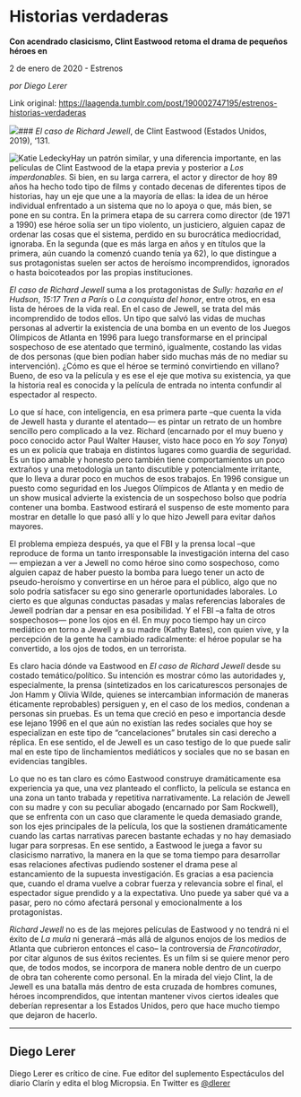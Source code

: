 # Historias verdaderas

**Con acendrado clasicismo, Clint Eastwood retoma el drama de pequeños héroes en**

2 de enero de 2020 - Estrenos

_por Diego Lerer_

Link original: https://laagenda.tumblr.com/post/190002747195/estrenos-historias-verdaderas

![](https://64.media.tumblr.com/7089ba9640c1c51f2757f34e053c0b4e/e3bf0469a4ca679f-c4/s500x750/b8b005b92a5e80ea45575a8c34f122b7f1240054.jpg)### *El caso de Richard Jewell*, de Clint Eastwood (Estados Unidos, 2019), ‘131.

![Katie Ledecky](https://64.media.tumblr.com/765793d9cd8021feb73ac14d2fa17848/e3bf0469a4ca679f-81/s400x600/58b109a066e943a63621eba0d8e9d183cc0af7a4.jpg)Hay un patrón similar, y una diferencia importante, en las películas de Clint Eastwood de la etapa previa y posterior a *Los imperdonables*. Si bien, en su larga carrera, el actor y director de hoy 89 años ha hecho todo tipo de films y contado decenas de diferentes tipos de historias, hay un eje que une a la mayoría de ellas: la idea de un héroe individual enfrentado a un sistema que no lo apoya o que, más bien, se pone en su contra. En la primera etapa de su carrera como director (de 1971 a 1990) ese héroe solía ser un tipo violento, un justiciero, alguien capaz de ordenar las cosas que el sistema, perdido en su burocrática mediocridad, ignoraba. En la segunda (que es más larga en años y en títulos que la primera, aún cuando la comenzó cuando tenía ya 62), lo que distingue a sus protagonistas suelen ser actos de heroísmo incomprendidos, ignorados o hasta boicoteados por las propias instituciones.

*El caso de Richard Jewell* suma a los protagonistas de *Sully: hazaña en el Hudson*, *15:17 Tren a París* o *La conquista del honor*, entre otros, en esa lista de héroes de la vida real. En el caso de Jewell, se trata del más incomprendido de todos ellos. Un tipo que salvó las vidas de muchas personas al advertir la existencia de una bomba en un evento de los Juegos Olímpicos de Atlanta en 1996 para luego transformarse en el principal sospechoso de ese atentado que terminó, igualmente, costando las vidas de dos personas (que bien podían haber sido muchas más de no mediar su intervención). ¿Cómo es que el héroe se terminó convirtiendo en villano? Bueno, de eso va la película y es ese el eje que motiva su existencia, ya que la historia real es conocida y la película de entrada no intenta confundir al espectador al respecto.

Lo que sí hace, con inteligencia, en esa primera parte –que cuenta la vida de Jewell hasta y durante el atentado— es pintar un retrato de un hombre sencillo pero complicado a la vez. Richard (encarnado por el muy bueno y poco conocido actor Paul Walter Hauser, visto hace poco en *Yo soy Tonya*) es un ex policía que trabaja en distintos lugares como guardia de seguridad. Es un tipo amable y honesto pero también tiene comportamientos un poco extraños y una metodología un tanto discutible y potencialmente irritante, que lo lleva a durar poco en muchos de esos trabajos. En 1996 consigue un puesto como seguridad en los Juegos Olímpicos de Atlanta y en medio de un show musical advierte la existencia de un sospechoso bolso que podría contener una bomba. Eastwood estirará el suspenso de este momento para mostrar en detalle lo que pasó allí y lo que hizo Jewell para evitar daños mayores.

El problema empieza después, ya que el FBI y la prensa local –que reproduce de forma un tanto irresponsable la investigación interna del caso— empiezan a ver a Jewell no como héroe sino como sospechoso, como alguien capaz de haber puesto la bomba para luego tener un acto de pseudo-heroísmo y convertirse en un héroe para el público, algo que no solo podría satisfacer su ego sino generarle oportunidades laborales. Lo cierto es que algunas conductas pasadas y malas referencias laborales de Jewell podrían dar a pensar en esa posibilidad. Y el FBI –a falta de otros sospechosos— pone los ojos en él. En muy poco tiempo hay un circo mediático en torno a Jewell y a su madre (Kathy Bates), con quien vive, y la percepción de la gente ha cambiado radicalmente: el héroe popular se ha convertido, a los ojos de todos, en un terrorista.

Es claro hacia dónde va Eastwood en *El caso de Richard Jewell* desde su costado temático/político. Su intención es mostrar cómo las autoridades y, especialmente, la prensa (sintetizados en los caricaturescos personajes de Jon Hamm y Olivia Wilde, quienes se intercambian información de maneras éticamente reprobables) persiguen y, en el caso de los medios, condenan a personas sin pruebas. Es un tema que creció en peso e importancia desde ese lejano 1996 en el que aún no existían las redes sociales que hoy se especializan en este tipo de “cancelaciones” brutales sin casi derecho a réplica. En ese sentido, el de Jewell es un caso testigo de lo que puede salir mal en este tipo de linchamientos mediáticos y sociales que no se basan en evidencias tangibles.

Lo que no es tan claro es cómo Eastwood construye dramáticamente esa experiencia ya que, una vez planteado el conflicto, la película se estanca en una zona un tanto trabada y repetitiva narrativamente. La relación de Jewell con su madre y con su peculiar abogado (encarnado por Sam Rockwell), que se enfrenta con un caso que claramente le queda demasiado grande, son los ejes principales de la película, los que la sostienen dramáticamente cuando las cartas narrativas parecen bastante echadas y no hay demasiado lugar para sorpresas. En ese sentido, a Eastwood le juega a favor su clasicismo narrativo, la manera en la que se toma tiempo para desarrollar esas relaciones afectivas pudiendo sostener el drama pese al estancamiento de la supuesta investigación. Es gracias a esa paciencia que, cuando el drama vuelve a cobrar fuerza y relevancia sobre el final, el espectador sigue prendido y a la expectativa. Uno puede ya saber qué va a pasar, pero no cómo afectará personal y emocionalmente a los protagonistas.

*Richard Jewell* no es de las mejores películas de Eastwood y no tendrá ni el éxito de *La mula* ni generará –más allá de algunos enojos de los medios de Atlanta que cubrieron entonces el caso– la controversia de *Francotirador*, por citar algunos de sus éxitos recientes. Es un film si se quiere menor pero que, de todos modos, se incorpora de manera noble dentro de un cuerpo de obra tan coherente como personal. En la mirada del viejo Clint, la de Jewell es una batalla más dentro de esta cruzada de hombres comunes, héroes incomprendidos, que intentan mantener vivos ciertos ideales que deberían representar a los Estados Unidos, pero que hace mucho tiempo que dejaron de hacerlo.

  




---

Diego Lerer
-----------

 Diego Lerer es crítico de cine. Fue editor del suplemento Espectáculos del diario Clarín y edita el blog Micropsia. En Twitter es [@dlerer](https://twitter.com/dlerer) 

